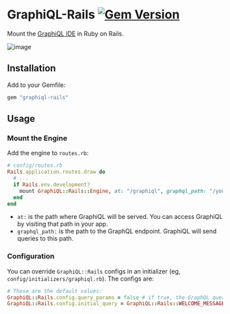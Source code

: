 # GraphiQL-Rails [![Gem Version](https://badge.fury.io/rb/graphiql-rails.svg)](https://badge.fury.io/rb/graphiql-rails)

Mount the [GraphiQL IDE](https://github.com/graphql/graphiql) in Ruby on Rails.

![image](https://cloud.githubusercontent.com/assets/2231765/12101544/4779ed54-b303-11e5-918e-9f3d3e283170.png)

## Installation

Add to your Gemfile:

```ruby
gem "graphiql-rails"
```

## Usage

### Mount the Engine

Add the engine to `routes.rb`:

```ruby
# config/routes.rb
Rails.application.routes.draw do
  # ...
  if Rails.env.development?
    mount GraphiQL::Rails::Engine, at: "/graphiql", graphql_path: "/your/endpoint"
  end
end
```

- `at:` is the path where GraphiQL will be served. You can access GraphiQL by visiting that path in your app.
- `graphql_path:` is the path to the GraphQL endpoint. GraphiQL will send queries to this path.

### Configuration

You can override `GraphiQL::Rails` configs in an initializer (eg, `config/initializers/graphiql.rb`). The configs are:

```ruby
# These are the default values:
GraphiQL::Rails.config.query_params = false # if true, the GraphQL query string will be persisted the page's query params.
GraphiQL::Rails.config.initial_query = GraphiQL::Rails::WELCOME_MESSAGE # This string is presented to a new user
```
